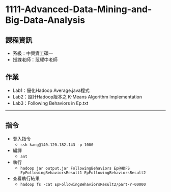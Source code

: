 # 1111-Advanced-Data-Mining-and-Big-Data-Analysis
## 課程資訊
- 系級：中興資工碩一
- 授課老師：范耀中老師

## 作業
- Lab1：優化Hadoop Average.java程式
- Lab2：設計Hadoop版本之 K-Means Algorithm Implementation
- Lab3：Following Behaviors in Ep.txt

---

## 指令
- 登入指令
    - `ssh kang@140.120.182.143 -p 1000`
- 編譯
    - `ant`
- 執行
    - `hadoop jar output.jar FollowingBehaviors Ep@HDFS EpFollowingBehaviorsResult1 EpFollowingBehaviorsResult2`
- 查看執行結果
    - `hadoop fs -cat EpFollowingBehaviorsResult2/part-r-00000`

